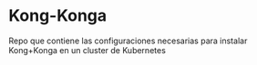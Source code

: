 # Kong-Konga
 Repo que contiene las configuraciones necesarias para instalar Kong+Konga en un cluster de Kubernetes
